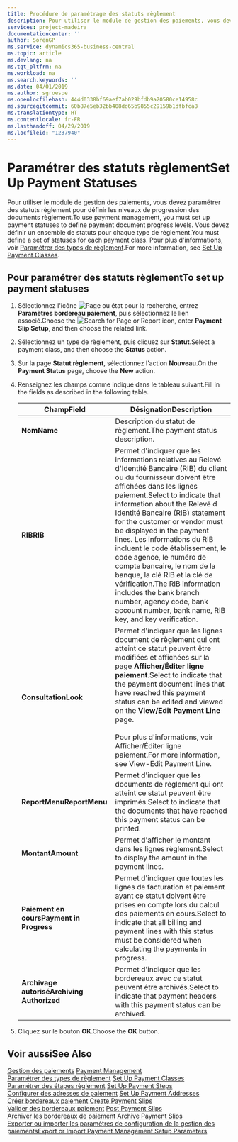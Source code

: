 ```yaml
---
title: Procédure de paramétrage des statuts règlement
description: Pour utiliser le module de gestion des paiements, vous devez paramétrer des statuts règlement pour définir les niveaux de progression des documents règlement. Vous devez définir un ensemble de statuts pour chaque type de règlement.
services: project-madeira
documentationcenter: ''
author: SorenGP
ms.service: dynamics365-business-central
ms.topic: article
ms.devlang: na
ms.tgt_pltfrm: na
ms.workload: na
ms.search.keywords: ''
ms.date: 04/01/2019
ms.author: sgroespe
ms.openlocfilehash: 444d0338bf69aef7ab029bfdb9a20580ce14958c
ms.sourcegitcommit: 60b87e5eb32bb408dd65b9855c29159b1dfbfca8
ms.translationtype: HT
ms.contentlocale: fr-FR
ms.lasthandoff: 04/29/2019
ms.locfileid: "1237940"
---
```

# <a name="set-up-payment-statuses"></a><span data-ttu-id="8de81-104">Paramétrer des statuts règlement</span><span class="sxs-lookup"><span data-stu-id="8de81-104">Set Up Payment Statuses</span></span>
<span data-ttu-id="8de81-105">Pour utiliser le module de gestion des paiements, vous devez paramétrer des statuts règlement pour définir les niveaux de progression des documents règlement.</span><span class="sxs-lookup"><span data-stu-id="8de81-105">To use payment management, you must set up payment statuses to define payment document progress levels.</span></span> <span data-ttu-id="8de81-106">Vous devez définir un ensemble de statuts pour chaque type de règlement.</span><span class="sxs-lookup"><span data-stu-id="8de81-106">You must define a set of statuses for each payment class.</span></span> <span data-ttu-id="8de81-107">Pour plus d'informations, voir [Paramétrer des types de règlement](how-to-set-up-payment-classes.md).</span><span class="sxs-lookup"><span data-stu-id="8de81-107">For more information, see [Set Up Payment Classes](how-to-set-up-payment-classes.md).</span></span>  

## <a name="to-set-up-payment-statuses"></a><span data-ttu-id="8de81-108">Pour paramétrer des statuts règlement</span><span class="sxs-lookup"><span data-stu-id="8de81-108">To set up payment statuses</span></span>  

1.  <span data-ttu-id="8de81-109">Sélectionnez l'icône ![Page ou état pour la recherche](../../media/ui-search/search_small.png "Page ou état pour la recherche"), entrez **Paramètres bordereau paiement**, puis sélectionnez le lien associé.</span><span class="sxs-lookup"><span data-stu-id="8de81-109">Choose the ![Search for Page or Report](../../media/ui-search/search_small.png "Search for Page or Report icon") icon, enter **Payment Slip Setup**, and then choose the related link.</span></span>  
2.  <span data-ttu-id="8de81-110">Sélectionnez un type de règlement, puis cliquez sur **Statut**.</span><span class="sxs-lookup"><span data-stu-id="8de81-110">Select a payment class, and then choose the **Status** action.</span></span>  
3.  <span data-ttu-id="8de81-111">Sur la page **Statut règlement**, sélectionnez l'action **Nouveau**.</span><span class="sxs-lookup"><span data-stu-id="8de81-111">On the **Payment Status** page, choose the **New** action.</span></span>  
4.  <span data-ttu-id="8de81-112">Renseignez les champs comme indiqué dans le tableau suivant.</span><span class="sxs-lookup"><span data-stu-id="8de81-112">Fill in the fields as described in the following table.</span></span>  

    |<span data-ttu-id="8de81-113">Champ</span><span class="sxs-lookup"><span data-stu-id="8de81-113">Field</span></span>|<span data-ttu-id="8de81-114">Désignation</span><span class="sxs-lookup"><span data-stu-id="8de81-114">Description</span></span>|  
    |---------------------------------|---------------------------------------|  
    |<span data-ttu-id="8de81-115">**Nom**</span><span class="sxs-lookup"><span data-stu-id="8de81-115">**Name**</span></span>|<span data-ttu-id="8de81-116">Description du statut de règlement.</span><span class="sxs-lookup"><span data-stu-id="8de81-116">The payment status description.</span></span>|  
    |<span data-ttu-id="8de81-117">**RIB**</span><span class="sxs-lookup"><span data-stu-id="8de81-117">**RIB**</span></span>|<span data-ttu-id="8de81-118">Permet d'indiquer que les informations relatives au Relevé d'Identité Bancaire (RIB) du client ou du fournisseur doivent être affichées dans les lignes paiement.</span><span class="sxs-lookup"><span data-stu-id="8de81-118">Select to indicate that information about the Relevé d Identité Bancaire (RIB) statement for the customer or vendor must be displayed in the payment lines.</span></span> <span data-ttu-id="8de81-119">Les informations du RIB incluent le code établissement, le code agence, le numéro de compte bancaire, le nom de la banque, la clé RIB et la clé de vérification.</span><span class="sxs-lookup"><span data-stu-id="8de81-119">The RIB information includes the bank branch number, agency code, bank account number, bank name, RIB key, and key verification.</span></span>|  
    |<span data-ttu-id="8de81-120">**Consultation**</span><span class="sxs-lookup"><span data-stu-id="8de81-120">**Look**</span></span>|<span data-ttu-id="8de81-121">Permet d'indiquer que les lignes document de règlement qui ont atteint ce statut peuvent être modifiées et affichées sur la page **Afficher/Éditer ligne paiement**.</span><span class="sxs-lookup"><span data-stu-id="8de81-121">Select to indicate that the payment document lines that have reached this payment status can be edited and viewed on the **View/Edit Payment Line** page.</span></span><br /><br /> <span data-ttu-id="8de81-122">Pour plus d'informations, voir Afficher/Éditer ligne paiement.</span><span class="sxs-lookup"><span data-stu-id="8de81-122">For more information, see View-Edit Payment Line.</span></span>|  
    |<span data-ttu-id="8de81-123">**ReportMenu**</span><span class="sxs-lookup"><span data-stu-id="8de81-123">**ReportMenu**</span></span>|<span data-ttu-id="8de81-124">Permet d'indiquer que les documents de règlement qui ont atteint ce statut peuvent être imprimés.</span><span class="sxs-lookup"><span data-stu-id="8de81-124">Select to indicate that the documents that have reached this payment status can be printed.</span></span>|  
    |<span data-ttu-id="8de81-125">**Montant**</span><span class="sxs-lookup"><span data-stu-id="8de81-125">**Amount**</span></span>|<span data-ttu-id="8de81-126">Permet d'afficher le montant dans les lignes règlement.</span><span class="sxs-lookup"><span data-stu-id="8de81-126">Select to display the amount in the payment lines.</span></span>|  
    |<span data-ttu-id="8de81-127">**Paiement en cours**</span><span class="sxs-lookup"><span data-stu-id="8de81-127">**Payment in Progress**</span></span>|<span data-ttu-id="8de81-128">Permet d'indiquer que toutes les lignes de facturation et paiement ayant ce statut doivent être prises en compte lors du calcul des paiements en cours.</span><span class="sxs-lookup"><span data-stu-id="8de81-128">Select to indicate that all billing and payment lines with this status must be considered when calculating the payments in progress.</span></span>|  
    |<span data-ttu-id="8de81-129">**Archivage autorisé**</span><span class="sxs-lookup"><span data-stu-id="8de81-129">**Archiving Authorized**</span></span>|<span data-ttu-id="8de81-130">Permet d'indiquer que les bordereaux avec ce statut peuvent être archivés.</span><span class="sxs-lookup"><span data-stu-id="8de81-130">Select to indicate that payment headers with this payment status can be archived.</span></span>|  

5.  <span data-ttu-id="8de81-131">Cliquez sur le bouton **OK**.</span><span class="sxs-lookup"><span data-stu-id="8de81-131">Choose the **OK** button.</span></span>  

## <a name="see-also"></a><span data-ttu-id="8de81-132">Voir aussi</span><span class="sxs-lookup"><span data-stu-id="8de81-132">See Also</span></span>  
 <span data-ttu-id="8de81-133">[Gestion des paiements](payment-management.md) </span><span class="sxs-lookup"><span data-stu-id="8de81-133">[Payment Management](payment-management.md) </span></span>  
 <span data-ttu-id="8de81-134">[Paramétrer des types de règlement](how-to-set-up-payment-classes.md) </span><span class="sxs-lookup"><span data-stu-id="8de81-134">[Set Up Payment Classes](how-to-set-up-payment-classes.md) </span></span>  
 <span data-ttu-id="8de81-135">[Paramétrer des étapes règlement](how-to-set-up-payment-steps.md) </span><span class="sxs-lookup"><span data-stu-id="8de81-135">[Set Up Payment Steps](how-to-set-up-payment-steps.md) </span></span>  
 <span data-ttu-id="8de81-136">[Configurer des adresses de paiement](how-to-set-up-payment-addresses.md) </span><span class="sxs-lookup"><span data-stu-id="8de81-136">[Set Up Payment Addresses](how-to-set-up-payment-addresses.md) </span></span>  
 <span data-ttu-id="8de81-137">[Créer bordereaux paiement](how-to-create-payment-slips.md) </span><span class="sxs-lookup"><span data-stu-id="8de81-137">[Create Payment Slips](how-to-create-payment-slips.md) </span></span>  
 <span data-ttu-id="8de81-138">[Valider des bordereaux paiement](how-to-post-payment-slips.md) </span><span class="sxs-lookup"><span data-stu-id="8de81-138">[Post Payment Slips](how-to-post-payment-slips.md) </span></span>  
 <span data-ttu-id="8de81-139">[Archiver les bordereaux de paiement](how-to-archive-payment-slips.md) </span><span class="sxs-lookup"><span data-stu-id="8de81-139">[Archive Payment Slips](how-to-archive-payment-slips.md) </span></span>  
 [<span data-ttu-id="8de81-140">Exporter ou importer les paramètres de configuration de la gestion des paiements</span><span class="sxs-lookup"><span data-stu-id="8de81-140">Export or Import Payment Management Setup Parameters</span></span>](how-to-export-or-import-payment-management-setup-parameters.md)
